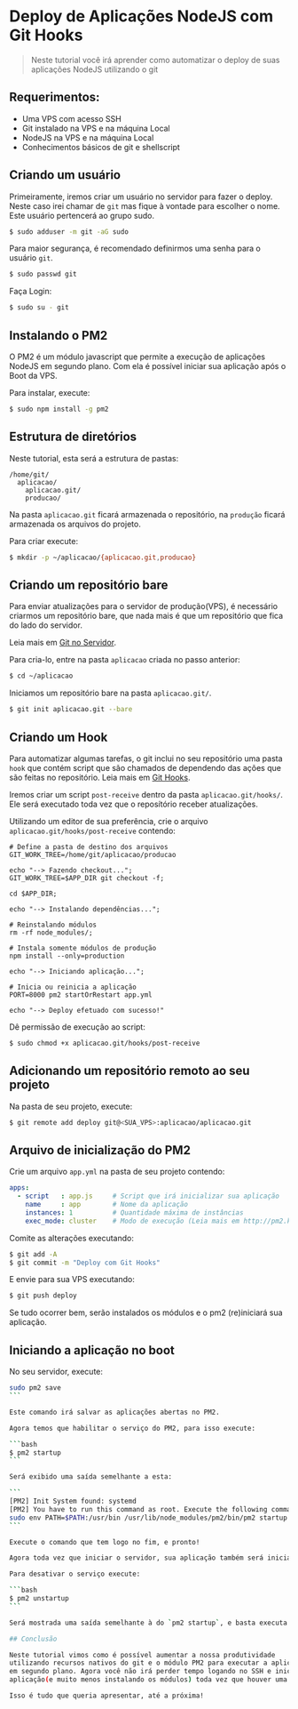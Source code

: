# Deploy de Aplicações NodeJS com Git Hooks

> Neste tutorial você irá aprender como automatizar o deploy de suas aplicações NodeJS utilizando o git

## Requerimentos:
- Uma VPS com acesso SSH
- Git instalado na VPS e na máquina Local
- NodeJS na VPS e na máquina Local
- Conhecimentos básicos de git e shellscript

## Criando um usuário

Primeiramente, iremos criar um usuário no servidor para fazer o deploy.
Neste caso irei chamar de `git` mas fique à vontade para escolher o nome.
Este usuário pertencerá ao grupo sudo.

```bash
$ sudo adduser -m git -aG sudo
```

Para maior segurança, é recomendado definirmos uma senha para o usuário `git`.

```bash
$ sudo passwd git
```

Faça Login:

```bash
$ sudo su - git
```

## Instalando o PM2

O PM2 é um módulo javascript que permite 
a execução de aplicações NodeJS em segundo plano. 
Com ela é possível iniciar sua aplicação após o Boot da VPS.

Para instalar, execute:

```bash
$ sudo npm install -g pm2
```

## Estrutura de diretórios

Neste tutorial, esta será a estrutura de pastas:
```
/home/git/
  aplicacao/
    aplicacao.git/
    producao/
```

Na pasta `aplicacao.git` ficará armazenada o repositório, 
na `produção` ficará armazenada os arquivos do projeto.

Para criar execute:

```bash
$ mkdir -p ~/aplicacao/{aplicacao.git,producao}
```

## Criando um repositório bare

Para enviar atualizações para o servidor de produção(VPS),
é necessário criarmos um repositório bare, que nada mais é 
que um repositório que fica do lado do servidor.

Leia mais em [Git no Servidor](https://git-scm.com/book/pt-br/v1/Git-no-Servidor-Configurando-o-Servidor).

Para cria-lo, entre na pasta `aplicacao` criada no passo anterior:

```bash
$ cd ~/aplicacao
```

Iniciamos um repositório bare na pasta `aplicacao.git/`.

```bash
$ git init aplicacao.git --bare
```

## Criando um Hook

Para automatizar algumas tarefas, o git inclui no seu 
repositório uma pasta `hook` que contém script que são
chamados de dependendo das ações que são feitas no repositório.
Leia mais em [Git Hooks](https://git-scm.com/book/gr/v2/Customizing-Git-Git-Hooks).

Iremos criar um script `post-receive` dentro da pasta `aplicacao.git/hooks/`.
Ele será executado toda vez que o reposítório receber atualizações.

Utilizando um editor de sua preferência, crie o arquivo `aplicacao.git/hooks/post-receive` contendo:

```shellscript
# Define a pasta de destino dos arquivos
GIT_WORK_TREE=/home/git/aplicacao/producao

echo "--> Fazendo checkout...";
GIT_WORK_TREE=$APP_DIR git checkout -f;

cd $APP_DIR;

echo "--> Instalando dependências...";

# Reinstalando módulos
rm -rf node_modules/;

# Instala somente módulos de produção
npm install --only=production

echo "--> Iniciando aplicação...";

# Inicia ou reinicia a aplicação
PORT=8000 pm2 startOrRestart app.yml

echo "--> Deploy efetuado com sucesso!"
```

Dê permissão de execução ao script:

```bash
$ sudo chmod +x aplicacao.git/hooks/post-receive
```

## Adicionando um repositório remoto ao seu projeto

Na pasta de seu projeto, execute:

```bash
$ git remote add deploy git@<SUA_VPS>:aplicacao/aplicacao.git
```

## Arquivo de inicialização do PM2

Crie um arquivo `app.yml` na pasta de seu projeto contendo:

```yml
apps:
  - script   : app.js     # Script que irá inicializar sua aplicação
    name     : app        # Nome da aplicação
    instances: 1          # Quantidade máxima de instâncias
    exec_mode: cluster    # Modo de execução (Leia mais em http://pm2.keymetrics.io/docs/usage/cluster-mode)
```

Comite as alterações executando:

```bash
$ git add -A
$ git commit -m "Deploy com Git Hooks"
```

E envie para sua VPS executando:

```bash
$ git push deploy
```

Se tudo ocorrer bem, serão instalados os módulos e o pm2 (re)iniciará sua aplicação.

## Iniciando a aplicação no boot

No seu servidor, execute:

````bash
sudo pm2 save
```

Este comando irá salvar as aplicações abertas no PM2.

Agora temos que habilitar o serviço do PM2, para isso execute:

```bash
$ pm2 startup
```

Será exibido uma saída semelhante a esta:

```
[PM2] Init System found: systemd
[PM2] You have to run this command as root. Execute the following command:
sudo env PATH=$PATH:/usr/bin /usr/lib/node_modules/pm2/bin/pm2 startup systemd -u git --hp /home/git
```

Execute o comando que tem logo no fim, e pronto!

Agora toda vez que iniciar o servidor, sua aplicação também será inicializada.

Para desativar o serviço execute: 

```bash
$ pm2 unstartup
```

Será mostrada uma saída semelhante à do `pm2 startup`, e basta executa o comando que ele pede.

## Conclusão

Neste tutorial vimos como é possível aumentar a nossa produtividade 
utilizando recursos nativos do git e o módulo PM2 para executar a aplicação 
em segundo plano. Agora você não irá perder tempo logando no SSH e iniciando a 
aplicação(e muito menos instalando os módulos) toda vez que houver uma atualização no projeto.

Isso é tudo que queria apresentar, até a próxima!
